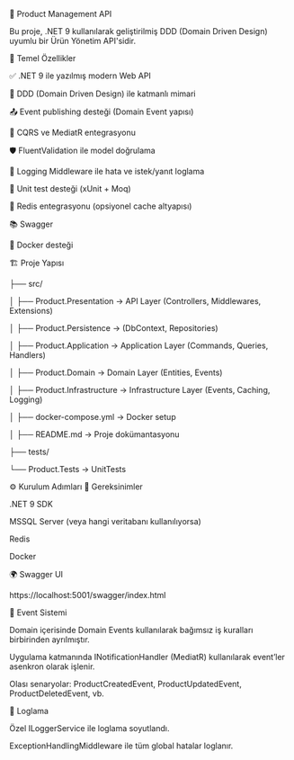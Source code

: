 🧠 Product Management API

Bu proje, .NET 9 kullanılarak geliştirilmiş DDD (Domain Driven Design) uyumlu bir Ürün Yönetim API'sidir.

🚀 Temel Özellikler

✅ .NET 9 ile yazılmış modern Web API

🧱 DDD (Domain Driven Design) ile katmanlı mimari

📤 Event publishing desteği (Domain Event yapısı)

🧩 CQRS ve MediatR entegrasyonu

🛡️ FluentValidation ile model doğrulama

🧾 Logging Middleware ile hata ve istek/yanıt loglama

🧪 Unit test desteği (xUnit + Moq)

🧰 Redis entegrasyonu (opsiyonel cache altyapısı)

📚 Swagger 

🐳 Docker desteği

🏗️ Proje Yapısı

├── src/

│   ├── Product.Presentation      → API Layer (Controllers, Middlewares, Extensions)

│   ├── Product.Persistence       → (DbContext, Repositories)

│   ├── Product.Application       → Application Layer (Commands, Queries, Handlers)

│   ├── Product.Domain            → Domain Layer (Entities, Events)

│   ├── Product.Infrastructure    → Infrastructure Layer (Events, Caching, Logging)

│   ├── docker-compose.yml           → Docker setup 

│   ├── README.md                    → Proje dokümantasyonu

├── tests/
  
└── Product.Tests             → UnitTests


⚙️ Kurulum Adımları
🔧 Gereksinimler

.NET 9 SDK

MSSQL Server (veya hangi veritabanı kullanılıyorsa)

Redis

Docker 

🌍 Swagger UI

https://localhost:5001/swagger/index.html

🧠 Event Sistemi

Domain içerisinde Domain Events kullanılarak bağımsız iş kuralları birbirinden ayrılmıştır.

Uygulama katmanında INotificationHandler<T> (MediatR) kullanılarak event’ler asenkron olarak işlenir.

Olası senaryolar: ProductCreatedEvent, ProductUpdatedEvent, ProductDeletedEvent, vb.

📓 Loglama

Özel ILoggerService<T> ile loglama soyutlandı.

ExceptionHandlingMiddleware ile tüm global hatalar loglanır.

